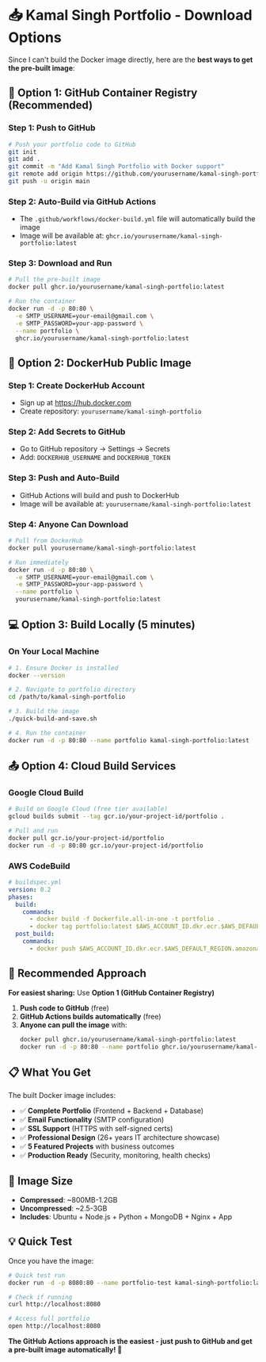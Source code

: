 # 📥 Kamal Singh Portfolio - Download Options

Since I can't build the Docker image directly, here are the **best ways to get the pre-built image**:

## 🎯 **Option 1: GitHub Container Registry (Recommended)**

### **Step 1: Push to GitHub**
```bash
# Push your portfolio code to GitHub
git init
git add .
git commit -m "Add Kamal Singh Portfolio with Docker support"
git remote add origin https://github.com/yourusername/kamal-singh-portfolio.git
git push -u origin main
```

### **Step 2: Auto-Build via GitHub Actions**
- The `.github/workflows/docker-build.yml` file will automatically build the image
- Image will be available at: `ghcr.io/yourusername/kamal-singh-portfolio:latest`

### **Step 3: Download and Run**
```bash
# Pull the pre-built image
docker pull ghcr.io/yourusername/kamal-singh-portfolio:latest

# Run the container
docker run -d -p 80:80 \
  -e SMTP_USERNAME=your-email@gmail.com \
  -e SMTP_PASSWORD=your-app-password \
  --name portfolio \
  ghcr.io/yourusername/kamal-singh-portfolio:latest
```

## 🐳 **Option 2: DockerHub Public Image**

### **Step 1: Create DockerHub Account**
- Sign up at https://hub.docker.com
- Create repository: `yourusername/kamal-singh-portfolio`

### **Step 2: Add Secrets to GitHub**
- Go to GitHub repository → Settings → Secrets
- Add: `DOCKERHUB_USERNAME` and `DOCKERHUB_TOKEN`

### **Step 3: Push and Auto-Build**
- GitHub Actions will build and push to DockerHub
- Image will be available at: `yourusername/kamal-singh-portfolio:latest`

### **Step 4: Anyone Can Download**
```bash
# Pull from DockerHub
docker pull yourusername/kamal-singh-portfolio:latest

# Run immediately
docker run -d -p 80:80 \
  -e SMTP_USERNAME=your-email@gmail.com \
  -e SMTP_PASSWORD=your-app-password \
  --name portfolio \
  yourusername/kamal-singh-portfolio:latest
```

## 💻 **Option 3: Build Locally (5 minutes)**

### **On Your Local Machine**
```bash
# 1. Ensure Docker is installed
docker --version

# 2. Navigate to portfolio directory
cd /path/to/kamal-singh-portfolio

# 3. Build the image
./quick-build-and-save.sh

# 4. Run the container
docker run -d -p 80:80 --name portfolio kamal-singh-portfolio:latest
```

## 📤 **Option 4: Cloud Build Services**

### **Google Cloud Build**
```bash
# Build on Google Cloud (free tier available)
gcloud builds submit --tag gcr.io/your-project-id/portfolio .

# Pull and run
docker pull gcr.io/your-project-id/portfolio
docker run -d -p 80:80 gcr.io/your-project-id/portfolio
```

### **AWS CodeBuild**
```yaml
# buildspec.yml
version: 0.2
phases:
  build:
    commands:
      - docker build -f Dockerfile.all-in-one -t portfolio .
      - docker tag portfolio:latest $AWS_ACCOUNT_ID.dkr.ecr.$AWS_DEFAULT_REGION.amazonaws.com/portfolio:latest
  post_build:
    commands:
      - docker push $AWS_ACCOUNT_ID.dkr.ecr.$AWS_DEFAULT_REGION.amazonaws.com/portfolio:latest
```

## 🎯 **Recommended Approach**

**For easiest sharing:** Use **Option 1 (GitHub Container Registry)**

1. **Push code to GitHub** (free)
2. **GitHub Actions builds automatically** (free)
3. **Anyone can pull the image** with:
   ```bash
   docker pull ghcr.io/yourusername/kamal-singh-portfolio:latest
   docker run -d -p 80:80 --name portfolio ghcr.io/yourusername/kamal-singh-portfolio:latest
   ```

## 📋 **What You Get**

The built Docker image includes:
- ✅ **Complete Portfolio** (Frontend + Backend + Database)
- ✅ **Email Functionality** (SMTP configuration)
- ✅ **SSL Support** (HTTPS with self-signed certs)
- ✅ **Professional Design** (26+ years IT architecture showcase)
- ✅ **5 Featured Projects** with business outcomes
- ✅ **Production Ready** (Security, monitoring, health checks)

## 🚀 **Image Size**
- **Compressed**: ~800MB-1.2GB
- **Uncompressed**: ~2.5-3GB
- **Includes**: Ubuntu + Node.js + Python + MongoDB + Nginx + App

## 💡 **Quick Test**

Once you have the image:
```bash
# Quick test run
docker run -d -p 8080:80 --name portfolio-test kamal-singh-portfolio:latest

# Check if running
curl http://localhost:8080

# Access full portfolio
open http://localhost:8080
```

**The GitHub Actions approach is the easiest - just push to GitHub and get a pre-built image automatically! 🎉**